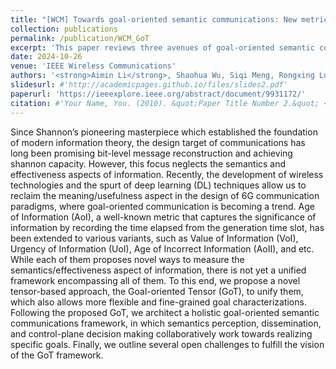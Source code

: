```yaml
---
title: "[WCM] Towards goal-oriented semantic communications: New metrics, open challenges, and future research directions"
collection: publications
permalink: /publication/WCM_GoT
excerpt: 'This paper reviews three avenues of goal-oriented semantic communications. Some potential challenges and directions are also discussed in this paper.'
date: 2024-10-26
venue: 'IEEE Wireless Communications'
authors: '<strong>Aimin Li</strong>, Shaohua Wu, Siqi Meng, Rongxing Lu, Sumei Sun, and Qinyu Zhang, in IEEE Wireless Communications (Accepted), 2024.'
slidesurl: #'http://academicpages.github.io/files/slides2.pdf'
paperurl: 'https://ieeexplore.ieee.org/abstract/document/9931172/'
citation: #'Your Name, You. (2010). &quot;Paper Title Number 2.&quot; <i>Journal 1</i>. 1(2).'
---
```


Since Shannon’s pioneering masterpiece which established the foundation of modern information theory, the design target of communications has long been promising bit-level message reconstruction and achieving shannon capacity. However, this focus neglects the semantics and effectiveness aspects of information. Recently, the development of wireless technologies and the spurt of deep learning (DL) techniques allow us to reclaim the meaning/usefulness aspect in the design of 6G communication paradigms, where goal-oriented communication is becoming a trend. Age of Information (AoI), a well-known metric that captures the significance of information by recording the time elapsed from the generation time slot, has been extended to various variants, such as Value of Information (VoI), Urgency of Information (UoI), Age of Incorrect Information (AoII), and etc. While each of them proposes novel ways to measure the semantics/effectiveness aspect of information, there is not yet a unified framework encompassing all of them. To this end, we propose a novel tensor-based approach, the Goal-oriented Tensor (GoT), to unify them, which also allows more flexible and fine-grained goal characterizations. Following the proposed GoT, we architect a holistic goal-oriented semantic communications framework, in which semantics perception, dissemination, and control-plane decision making collaboratively work towards realizing specific goals. Finally, we outline several open challenges to fulfill the vision of the GoT framework.
